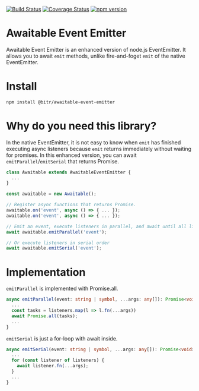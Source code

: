 [![Build Status](https://travis-ci.org/bitrinjani/awaitable-event-emitter.svg?branch=master)](https://travis-ci.org/bitrinjani/awaitable-event-emitter) [![Coverage Status](https://coveralls.io/repos/github/bitrinjani/awaitable-event-emitter/badge.svg?branch=master&i=2)](https://coveralls.io/github/bitrinjani/awaitable-event-emitter?branch=master) [![npm version](https://badge.fury.io/js/%40bitr%2Fawaitable-event-emitter.svg)](https://badge.fury.io/js/%40bitr%2Fawaitable-event-emitter)

# Awaitable Event Emitter
Awaitable Event Emitter is an enhanced version of node.js EventEmitter. It allows you to await `emit` methods, unlike fire-and-foget `emit` of the native EventEmitter.

# Install

```bash
npm install @bitr/awaitable-event-emitter 
```

# Why do you need this library?

In the native EventEmitter, it is not easy to know when `emit` has finished executing async listeners because `emit` returns immediately without waiting for promises. In this enhanced version, you can await `emitParallel`/`emitSerial` that returns Promise.

```typescript
class Awaitable extends AwaitableEventEmitter {
  ...
}

const awaitable = new Awaitable();

// Register async functions that returns Promise.
awaitable.on('event', async () => { ... });
awaitable.on('event', async () => { ... });

// Emit an event, execute listeners in parallel, and await until all listeners have finished. 
await awaitable.emitParallel('event');

// Or execute listeners in serial order
await awaitable.emitSerial('event');
```

# Implementation

`emitParallel` is implemented with Promise.all. 

```typescript
async emitParallel(event: string | symbol, ...args: any[]): Promise<void> {
  ...
  const tasks = listeners.map(l => l.fn(...args))
  await Promise.all(tasks);  
  ...
}
```

`emitSerial` is just a for-loop with await inside.

```typescript
async emitSerial(event: string | symbol, ...args: any[]): Promise<void> {
  ...
  for (const listener of listeners) {
    await listener.fn(...args);
  }
  ...
} 
```


